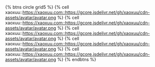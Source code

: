 {% btns circle grid5 %}
{% cell xaoxuu::https://xaoxuu.com::https://gcore.jsdelivr.net/gh/xaoxuu/cdn-assets/avatar/avatar.png %}
{% cell xaoxuu::https://xaoxuu.com::https://gcore.jsdelivr.net/gh/xaoxuu/cdn-assets/avatar/avatar.png %}
{% cell xaoxuu::https://xaoxuu.com::https://gcore.jsdelivr.net/gh/xaoxuu/cdn-assets/avatar/avatar.png %}
{% cell xaoxuu::https://xaoxuu.com::https://gcore.jsdelivr.net/gh/xaoxuu/cdn-assets/avatar/avatar.png %}
{% cell xaoxuu::https://xaoxuu.com::https://gcore.jsdelivr.net/gh/xaoxuu/cdn-assets/avatar/avatar.png %}
{% endbtns %}
